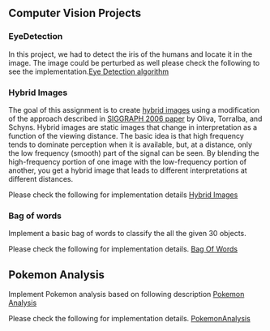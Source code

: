 



## Computer Vision Projects 

### EyeDetection 
	
In this project, we had to detect the iris of the humans and locate it in the image. The image could be perturbed as well please check the following to see the implementation.[Eye Detection algorithm](https://github.com/Varsha-Maurya/Computer-Vision/blob/master/EyeDetection/Assignment1_eyeDetection.pdf)

### Hybrid Images
	
The goal of this assignment is to create [hybrid images](http://cvcl.mit.edu/hybrid_gallery/gallery.html) using a modification of the approach described in [SIGGRAPH 2006 paper](http://cvcl.mit.edu/publications/OlivaTorralb_Hybrid_Siggraph06.pdf) by Oliva, Torralba, and Schyns. Hybrid images are static images that change in interpretation as a function of the viewing distance. The basic idea is that high frequency tends to dominate perception when it is available, but, at a distance, only the low frequency (smooth) part of the signal can be seen. By blending the high-frequency portion of one image with the low-frequency portion of another, you get a hybrid image that leads to different interpretations at different distances.

Please check the following for implementation details
[Hybrid Images](https://github.com/Varsha-Maurya/Computer-Vision/blob/master/HybridImages/HybridImages.pdf)

### Bag of words 

Implement a basic bag of words to classify the all the given 30 objects.

Please check the following for implementation details.
[Bag Of Words](https://github.com/Varsha-Maurya/Computer-Vision/blob/master/BagOfWords/BagOfWords.pdf)

## Pokemon Analysis 

Implement Pokemon analysis based on following description [Pokemon Analysis](https://github.com/Varsha-Maurya/Computer-Vision/blob/master/PokemonAnalysis/FinalProject.pptx)

Please check the following for implementation details.
[PokemonAnalysis](https://github.com/Varsha-Maurya/Computer-Vision/blob/master/PokemonAnalysis/Project_Report.pdf)

